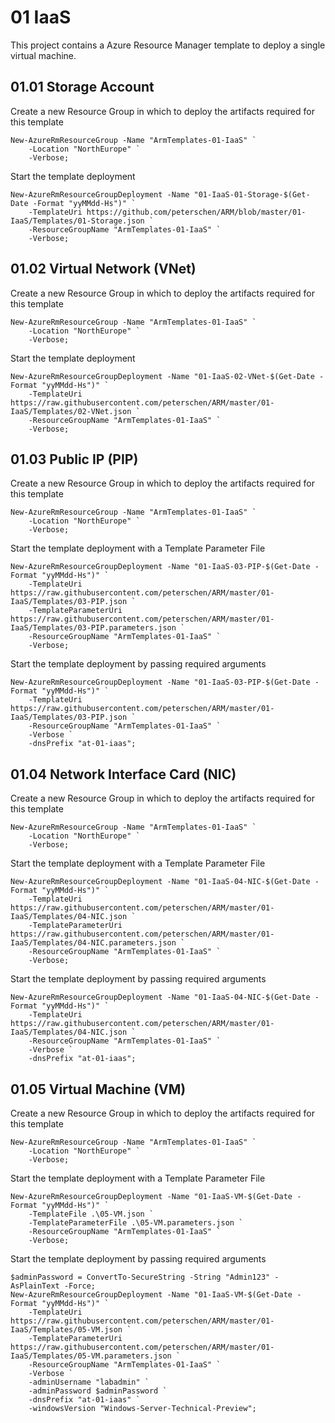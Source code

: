 # 01 IaaS
This project contains a Azure Resource Manager template to deploy a single virtual machine. 

## 01.01 Storage Account
Create a new Resource Group in which to deploy the artifacts required for this template
```
New-AzureRmResourceGroup -Name "ArmTemplates-01-IaaS" `
    -Location "NorthEurope" `
    -Verbose;
```

Start the template deployment
```
New-AzureRmResourceGroupDeployment -Name "01-IaaS-01-Storage-$(Get-Date -Format "yyMMdd-Hs")" `
    -TemplateUri https://github.com/peterschen/ARM/blob/master/01-IaaS/Templates/01-Storage.json `
    -ResourceGroupName "ArmTemplates-01-IaaS" `
    -Verbose;
```

## 01.02 Virtual Network (VNet)
Create a new Resource Group in which to deploy the artifacts required for this template
```
New-AzureRmResourceGroup -Name "ArmTemplates-01-IaaS" `
    -Location "NorthEurope" `
    -Verbose;
```

Start the template deployment
```
New-AzureRmResourceGroupDeployment -Name "01-IaaS-02-VNet-$(Get-Date -Format "yyMMdd-Hs")" `
    -TemplateUri https://raw.githubusercontent.com/peterschen/ARM/master/01-IaaS/Templates/02-VNet.json `
    -ResourceGroupName "ArmTemplates-01-IaaS" `
    -Verbose;
```

## 01.03 Public IP (PIP)
Create a new Resource Group in which to deploy the artifacts required for this template
```
New-AzureRmResourceGroup -Name "ArmTemplates-01-IaaS" `
    -Location "NorthEurope" `
    -Verbose;
```

Start the template deployment with a Template Parameter File
```
New-AzureRmResourceGroupDeployment -Name "01-IaaS-03-PIP-$(Get-Date -Format "yyMMdd-Hs")" `
    -TemplateUri https://raw.githubusercontent.com/peterschen/ARM/master/01-IaaS/Templates/03-PIP.json `
    -TemplateParameterUri https://raw.githubusercontent.com/peterschen/ARM/master/01-IaaS/Templates/03-PIP.parameters.json `
    -ResourceGroupName "ArmTemplates-01-IaaS" `
    -Verbose;
```

Start the template deployment by passing required arguments
```
New-AzureRmResourceGroupDeployment -Name "01-IaaS-03-PIP-$(Get-Date -Format "yyMMdd-Hs")" `
    -TemplateUri https://raw.githubusercontent.com/peterschen/ARM/master/01-IaaS/Templates/03-PIP.json `
    -ResourceGroupName "ArmTemplates-01-IaaS" `
    -Verbose `
    -dnsPrefix "at-01-iaas";
```

## 01.04 Network Interface Card (NIC)
Create a new Resource Group in which to deploy the artifacts required for this template
```
New-AzureRmResourceGroup -Name "ArmTemplates-01-IaaS" `
    -Location "NorthEurope" `
    -Verbose;
```

Start the template deployment with a Template Parameter File
```
New-AzureRmResourceGroupDeployment -Name "01-IaaS-04-NIC-$(Get-Date -Format "yyMMdd-Hs")" `
    -TemplateUri https://raw.githubusercontent.com/peterschen/ARM/master/01-IaaS/Templates/04-NIC.json `
    -TemplateParameterUri https://raw.githubusercontent.com/peterschen/ARM/master/01-IaaS/Templates/04-NIC.parameters.json `
    -ResourceGroupName "ArmTemplates-01-IaaS" `
    -Verbose;
```

Start the template deployment by passing required arguments
```
New-AzureRmResourceGroupDeployment -Name "01-IaaS-04-NIC-$(Get-Date -Format "yyMMdd-Hs")" `
    -TemplateUri https://raw.githubusercontent.com/peterschen/ARM/master/01-IaaS/Templates/04-NIC.json `
    -ResourceGroupName "ArmTemplates-01-IaaS" `
    -Verbose `
    -dnsPrefix "at-01-iaas";
```

## 01.05 Virtual Machine (VM)
Create a new Resource Group in which to deploy the artifacts required for this template
```
New-AzureRmResourceGroup -Name "ArmTemplates-01-IaaS" `
    -Location "NorthEurope" `
    -Verbose;
```

Start the template deployment with a Template Parameter File
```
New-AzureRmResourceGroupDeployment -Name "01-IaaS-VM-$(Get-Date -Format "yyMMdd-Hs")" `
    -TemplateFile .\05-VM.json `
    -TemplateParameterFile .\05-VM.parameters.json `
    -ResourceGroupName "ArmTemplates-01-IaaS" `
    -Verbose;
```

Start the template deployment by passing required arguments
```
$adminPassword = ConvertTo-SecureString -String "Admin123" -AsPlainText -Force;
New-AzureRmResourceGroupDeployment -Name "01-IaaS-VM-$(Get-Date -Format "yyMMdd-Hs")" `
    -TemplateUri https://raw.githubusercontent.com/peterschen/ARM/master/01-IaaS/Templates/05-VM.json `
    -TemplateParameterUri https://raw.githubusercontent.com/peterschen/ARM/master/01-IaaS/Templates/05-VM.parameters.json `
    -ResourceGroupName "ArmTemplates-01-IaaS" `
    -Verbose `
    -adminUsername "labadmin" `
    -adminPassword $adminPassword `
    -dnsPrefix "at-01-iaas" `
    -windowsVersion "Windows-Server-Technical-Preview";
```